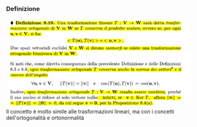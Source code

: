 ### Definizione
![placeholder](./imgs/Pasted_image_20231116115445.png)
Il concetto è molto simile alle trasformazioni lineari, ma con i concetti dell'ortogonalità e ortonormalità


